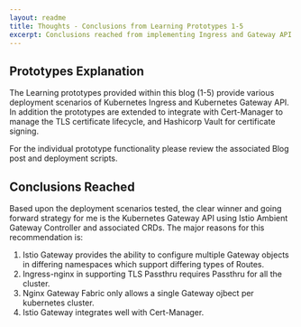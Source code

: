 ```yaml
---
layout: readme
title: Thoughts - Conclusions from Learning Prototypes 1-5
excerpt: Conclusions reached from implementing Ingress and Gateway API prototypes with Cert-Manager, Vault and Istio (Ambient Mode)
---
```


## Prototypes Explanation

The Learning prototypes provided within this blog (1-5) provide various deployment scenarios
of Kubernetes Ingress and Kubernetes Gateway API. In addition the prototypes are extended to 
integrate with Cert-Manager to manage the TLS certificate lifecycle, and Hashicorp Vault for 
certificate signing. 

For the individual prototype functionality please review the associated Blog post and deployment scripts.

## Conclusions Reached
Based upon the deployment scenarios tested, the clear winner and going forward strategy for 
me is the Kubernetes Gateway API using Istio Ambient Gateway Controller and associated CRDs.
The major reasons for this recommendation is:
  1. Istio Gateway provides the ability to configure multiple Gateway objects in differing namespaces which support differing types of Routes.
  2. Ingress-nginx in supporting TLS Passthru requires Passthru for all the cluster.
  3. Nginx Gateway Fabric only allows a single Gateway ojbect per kubernetes cluster.
  4. Istio Gateway integrates well with Cert-Manager.


  
